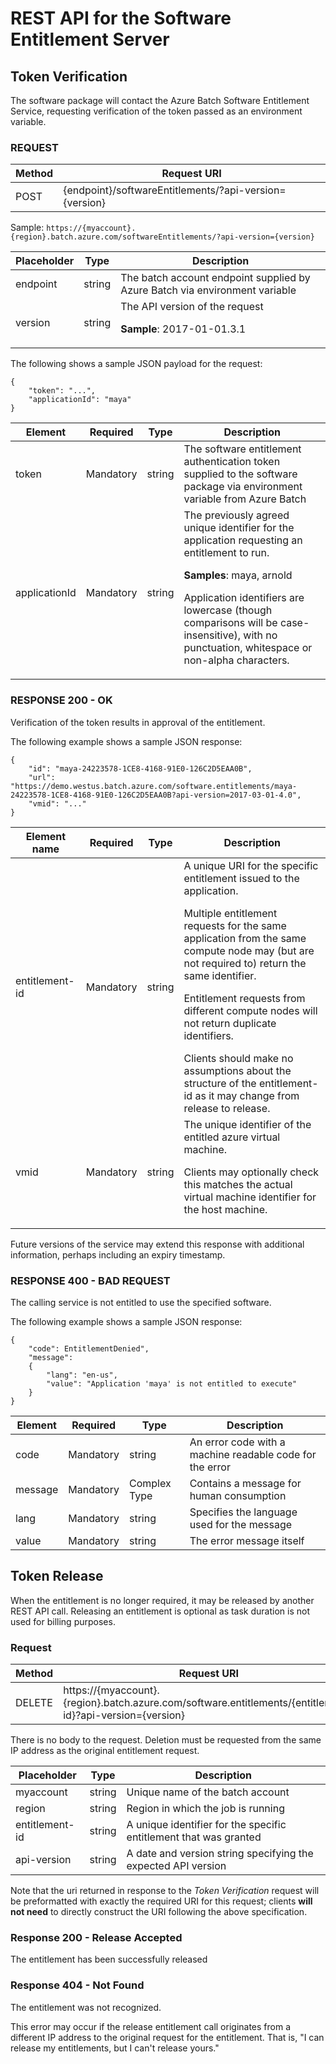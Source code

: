 # REST API for the Software Entitlement Server

## Token Verification

The software package will contact the Azure Batch Software Entitlement Service, requesting verification of the token passed as an environment variable.

### REQUEST

| Method | Request URI                                            |
| ------ | ------------------------------------------------------ |
| POST   | {endpoint}/softwareEntitlements/?api-version={version} |

Sample: `https://{myaccount}.{region}.batch.azure.com/softwareEntitlements/?api-version={version}`

| Placeholder    | Type     | Description                                                                                                                                                                                                                                       | 
| -------------- | -------- | ------------------------------------------------------------------------------------------------------------------------------------------------------------------------------------------------------------------------------------------------- | 
| endpoint       | string   | The batch account endpoint supplied by Azure Batch via environment variable                                                                                                                                                                       |
| version        | string   | The API version of the request <p/> **Sample**: 2017-01-01.3.1                                                                                                                                                                                    |                                                                            

The following shows a sample JSON payload for the request:
```
{
    "token": "...",
    "applicationId": "maya"
}
```

| Element       | Required  | Type   | Description                                                                                                                                                                                                                                                                     |
| ------------- | --------- | ------ | ------------------------------------------------------------------------------------------------------------------------------------------------------------------------------------------------------------------------------------------------------------------------------- |
| token         | Mandatory | string | The software entitlement authentication token supplied to the software package via environment variable from Azure Batch                                                                                                                                                        |
| applicationId | Mandatory | string | The previously agreed unique identifier for the application requesting an entitlement to run. <p/> **Samples**: maya, arnold <p/> Application identifiers are lowercase (though comparisons will be case-insensitive), with no punctuation, whitespace or non-alpha characters. |

### RESPONSE 200 - OK

Verification of the token results in approval of the entitlement.

The following example shows a sample JSON response:
```
{
    "id": "maya-24223578-1CE8-4168-91E0-126C2D5EAA0B",
    "url": "https://demo.westus.batch.azure.com/software.entitlements/maya-24223578-1CE8-4168-91E0-126C2D5EAA0B?api-version=2017-03-01-4.0",
    "vmid": "..."
}
```

| Element name   | Required  | Type   | Description                                                                                                                                                                                                                                                                                                                                                                                                                                     |
| -------------- | --------- | ------ | ----------------------------------------------------------------------------------------------------------------------------------------------------------------------------------------------------------------------------------------------------------------------------------------------------------------------------------------------------------------------------------------------------------------------------------------------- |
| entitlement-id | Mandatory | string | A unique URI for the specific entitlement issued to the application. <p/> Multiple entitlement requests for the same application from the same compute node may (but are not required to) return the same identifier. <p/> Entitlement requests from different compute nodes will not return duplicate identifiers. </p> Clients should make no assumptions about the structure of the entitlement-id as it may change from release to release. |
| vmid           | Mandatory | string | The unique identifier of the entitled azure virtual machine. <p/> Clients may optionally check this matches the actual virtual machine identifier for the host machine.                                                                                                                                                                                                                                                                         |

Future versions of the service may extend this response with additional information, perhaps including an expiry timestamp.

### RESPONSE 400 - BAD REQUEST

The calling service is not entitled to use the specified software.

The following example shows a sample JSON response:
```
{
    "code": EntitlementDenied",
    "message":
    {
        "lang": "en-us",
        "value": "Application 'maya' is not entitled to execute"
    }
}
```

| Element | Required  | Type         | Description                                              |
| ------- | --------- | ------------ | -------------------------------------------------------- |
| code    | Mandatory | string       | An error code with a machine readable code for the error |
| message | Mandatory | Complex Type | Contains a message for human consumption                 |
| lang    | Mandatory | string       | Specifies the language used for the message              |
| value   | Mandatory | string       | The error message itself                                 |

## Token Release 

When the entitlement is no longer required, it may be released by another REST API call. Releasing an entitlement is optional as task duration is not used for billing purposes.

### Request

| Method | Request URI                                                                                               |
| ------ | --------------------------------------------------------------------------------------------------------- |
| DELETE | https://{myaccount}.{region}.batch.azure.com/software.entitlements/{entitlement-id}?api-version={version} |

There is no body to the request. Deletion must be requested from the same IP address as the original entitlement request.

| Placeholder    | Type   | Description                                                       |
| -------------- | ------ | ----------------------------------------------------------------- |
| myaccount      | string | Unique name of the batch account                                  |
| region         | string | Region in which the job is running                                |
| entitlement-id | string | A unique identifier for the specific entitlement that was granted |
| api-version    | string | A date and version string specifying the expected API version     |

Note that the uri returned in response to the *Token Verification* request will be preformatted with exactly the required URI for this request; clients **will not need** to directly construct the URI following the above specification.

### Response 200 - Release Accepted

The entitlement has been successfully released

### Response 404 - Not Found

The entitlement was not recognized.

This error may occur if the release entitlement call originates from a different IP address to the original request for the entitlement. That is, "I can release my entitlements, but I can't release yours."
